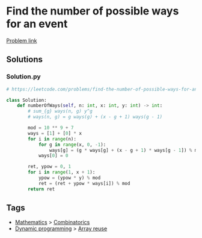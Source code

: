 # Find the number of possible ways for an event

[Problem link](https://leetcode.com/problems/find-the-number-of-possible-ways-for-an-event/)

## Solutions


### Solution.py
```py
# https://leetcode.com/problems/find-the-number-of-possible-ways-for-an-event/

class Solution:
    def numberOfWays(self, n: int, x: int, y: int) -> int:
        # sum_{g} ways(n, g) y^g
        # ways(n, g) = g ways(g) + (x - g + 1) ways(g - 1)

        mod = 10 ** 9 + 7
        ways = [1] + [0] * x
        for i in range(n):
            for g in range(x, 0, -1):
                ways[g] = (g * ways[g] + (x - g + 1) * ways[g - 1]) % mod
            ways[0] = 0

        ret, ypow = 0, 1
        for i in range(1, x + 1):
            ypow = (ypow * y) % mod
            ret = (ret + ypow * ways[i]) % mod
        return ret
```
## Tags

* [Mathematics](/Collections/mathematics.md#mathematics) > [Combinatorics](/Collections/mathematics.md#combinatorics)
* [Dynamic programming](/Collections/dynamic-programming.md#dynamic-programming) > [Array reuse](/Collections/dynamic-programming.md#array-reuse)
